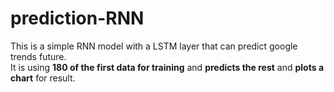 # prediction-RNN
This is a simple RNN model with a LSTM layer that can predict google trends future.  
It is using **180 of the first data for training** and **predicts the rest** and **plots a chart** for result.  
